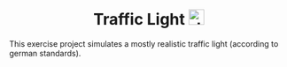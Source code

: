 <h1 align="center">Traffic Light
<img src="https://img.shields.io/badge/Java-ED8B00?style=for-the-badge&logo=openjdk&logoColor=white" alt="JAVA" height="28px">
</h1> 

This exercise project simulates a mostly realistic traffic light (according to german standards).
